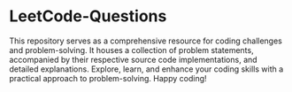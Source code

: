 # LeetCode-Questions
This repository serves as a comprehensive resource for coding challenges and problem-solving. It houses a collection of problem statements, accompanied by their respective source code implementations, and detailed explanations. Explore, learn, and enhance your coding skills with a practical approach to problem-solving. Happy coding! 
